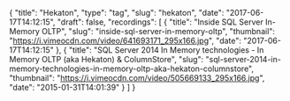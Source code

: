 {
  "title": "Hekaton",
  "type": "tag",
  "slug": "hekaton",
  "date": "2017-06-17T14:12:15",
  "draft": false,
  "recordings": [
    {
      "title": "Inside SQL Server In-Memory OLTP",
      "slug": "inside-sql-server-in-memory-oltp",
      "thumbnail": "https://i.vimeocdn.com/video/641693171_295x166.jpg",
      "date": "2017-06-17T14:12:15"
    },
    {
      "title": "SQL Server 2014 In Memory technologies - In Memory OLTP (aka Hekaton) & ColumnStore",
      "slug": "sql-server-2014-in-memory-technologies-in-memory-oltp-aka-hekaton-columnstore",
      "thumbnail": "https://i.vimeocdn.com/video/505669133_295x166.jpg",
      "date": "2015-01-31T14:01:39"
    }
  ]
}